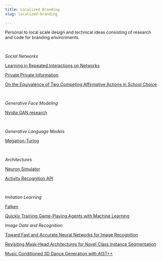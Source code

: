 ```yaml
---
title: Localized Branding
slug: localized-branding

---
```

Personal to local scale design and technical ideas consisting of research and code for branding environments.

<br>

_Social Networks_

[Learning in Repeated Interactions on Networks](https://arxiv.org/pdf/2112.14265.pdf "Learning in Repeated Interactions on Networks")

[Private Private Information](https://arxiv.org/pdf/2112.14356.pdf "Private Private Information")

[On the Equivalence of Two Competing Affirmative Actions in School Choice](https://arxiv.org/pdf/2112.14074.pdf "On the Equivalence of Two Competing Affirmative Actions in School Choice")

<br>

_Generative Face Modeling_

[Nvidia GAN research](https://nvlabs.github.io/stylegan2/versions.html "Nvidia GAN research")

<br>

_Generative Language Models_

[Megatron-Turing](https://www.microsoft.com/en-us/research/blog/using-deepspeed-and-megatron-to-train-megatron-turing-nlg-530b-the-worlds-largest-and-most-powerful-generative-language-model/?utm_campaign=Sunday%20Newsletter&utm_medium=email&_hsmi=172072722&_hsenc=p2ANqtz-_E4S7ptx_cGkDhyc1bJ1Sn2LVypGh3lFxs-LXIbU-n41wZh3Mbe4hFOyXsIyGgiCgXPCbkEdaxtfDULJox7lGqi-WjwA&utm_content=172072722&utm_source=hs_email "Megatron-Turing")

<br>

_Architectures_

[Neuron Simulator](https://github.com/neuronsimulator/nrn "Neuron Simulator")

[Activity Recognition API](https://developers.google.com/location-context/activity-recognition)

<br>

_Imitation Learning_

[Falken](google-research/falken "Falken")

[Quickly Training Game-Playing Agents with Machine Learning](https://ai.googleblog.com/2021/06/quickly-training-game-playing-agents.html "Quickly Training Game-Playing Agents with Machine Learning")

_Image Data and Recognition_

[Toward Fast and Accurate Neural Networks for Image Recognition](https://ai.googleblog.com/2021/09/toward-fast-and-accurate-neural.html "Toward Fast and Accurate Neural Networks for Image Recognition")

[Revisiting Mask-Head Architectures for Novel Class Instance Segmentation](https://ai.googleblog.com/2021/09/revisiting-mask-head-architectures-for.html)

[Music Conditioned 3D Dance Generation with AIST++](https://ai.googleblog.com/2021/09/music-conditioned-3d-dance-generation.html "Music Conditioned 3D Dance Generation with AIST++")